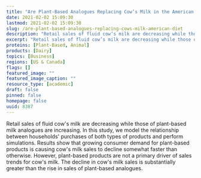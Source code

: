 ```yaml
---
title: "Are Plant-Based Analogues Replacing Cow’s Milk in the American Diet?"
date: 2021-02-02 15:09:30
lastmod: 2021-02-02 15:09:30
slug: /are-plant-based-analogues-replacing-cows-milk-american-diet
description: "Retail sales of fluid cow’s milk are decreasing while those of plant-based milk analogues are increasing. In this study, we model the relationship between households’ purchases of both types of products and perform simulations. Results show that growing consumer demand for plant-based products is causing cow’s milk sales to decline somewhat faster than otherwise. However, plant-based products are not a primary driver of sales trends for cow’s milk. The decline in cow’s milk sales is substantially greater than the rise in sales of plant-based&nbsp;analogues."
excerpt: "Retail sales of fluid cow’s milk are decreasing while those of plant-based milk analogues are increasing. In this study, we model the relationship between households’ purchases of both types of products and perform simulations. Results show that growing consumer demand for plant-based products is causing cow’s milk sales to decline somewhat faster than otherwise. However, plant-based products are not a primary driver of sales trends for cow’s milk. The decline in cow’s milk sales is substantially greater than the rise in sales of plant-based&nbsp;analogues."
proteins: [Plant-Based, Animal]
products: [Dairy]
topics: [Business]
regions: [US & Canada]
flags: []
featured_image: ""
featured_image_caption: ""
resource_type: [academic]
draft: false
pinned: false
homepage: false
uuid: 8387
---
```

Retail sales of fluid cow's milk are decreasing while those of
plant-based milk analogues are increasing. In this study, we model the
relationship between households' purchases of both types of products and
perform simulations. Results show that growing consumer demand for
plant-based products is causing cow's milk sales to decline somewhat
faster than otherwise. However, plant-based products are not a primary
driver of sales trends for cow's milk. The decline in cow's milk sales
is substantially greater than the rise in sales of
plant-based analogues.
